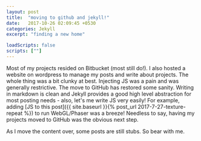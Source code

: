 ```yaml
---
layout: post
title:  "moving to github and jekyll!"
date:   2017-10-26 02:09:45 +0530
categories: Jekyll
excerpt: "finding a new home"

loadScripts: false
scripts: [""]
---
```


Most of my projects resided on Bitbucket (most still do!). I also hosted a website on wordpress to manage my posts and write about projects. The whole thing was a bit clunky at best. Injecting JS was a pain and was generally restrictive. The move to GitHub has restored some sanity. Writing in markdown is clean and Jekyll provides a good high level abstraction for most posting needs - also, let's me write JS very easily! For example, adding [JS to this post]({{ site.baseurl }}{% post_url 2017-7-27-texture-repeat %}) to run WebGL/Phaser was a breeze!
Needless to say, having my projects moved to GitHub was the obvious next step. 

As I move the content over, some posts are still stubs. So bear with me.

